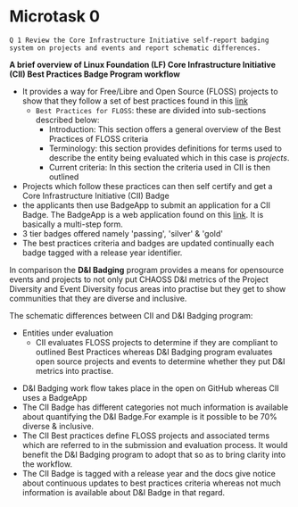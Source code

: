 # Microtask 0

`Q 1 Review the Core Infrastructure Initiative self-report badging system on projects and events and report schematic differences.`

**A brief overview of  Linux Foundation (LF) Core Infrastructure Initiative (CII) Best Practices Badge Program workflow**
- It provides a way for Free/Libre and Open Source (FLOSS) projects to show that they follow a set of best practices found in this [link](https://github.com/coreinfrastructure/best-practices-badge/blob/master/doc/criteria.md)
    * `Best Practices for FLOSS`: these are divided into sub-sections described below:
        * Introduction: This section offers a general overview of the Best Practices of FLOSS criteria
        * Terminology: this section provides definitions for terms used to describe the entity being evaluated which in this case is _projects_.
        * Current criteria: In this section the criteria used in CII is then outlined
- Projects which follow these practices can then self certify and get a Core Infrastructure Initiative (CII) Badge
- the applicants then use BadgeApp to submit an application for a CII Badge. The BadgeApp is a web application found on this [link](https://bestpractices.coreinfrastructure.org/en/projects/1#changecontrol). It is basically a multi-step form.
- 3 tier badges offered namely 'passing', 'silver' & 'gold'
- The best practices criteria and badges are updated continually each badge tagged with a release year identifier.

In comparison the **D&I Badging** program provides a means for opensource events and projects to not only put CHAOSS D&I metrics of the Project Diversity and Event Diversity focus areas into practise but they get to show communities that they are diverse and inclusive.

The schematic differences  between CII and D&I Badging program:
- Entities under evaluation
    * CII evaluates FLOSS projects to determine if they are compliant to outlined Best Practices whereas D&I Badging program evaluates open source projects and events to determine whether they put D&I metrics into practise.
* D&I Badging work flow takes place in the open on GitHub whereas CII uses a BadgeApp
* The CII Badge has different categories not much information is available about quantifying the D&I Badge.For example is it possible to be 70% diverse & inclusive.
* The CII Best practices define FLOSS projects and associated terms which are referred to in the submission and evaluation process. It would benefit the D&I Badging program to adopt that so as to bring clarity into the workflow.
* The CII Badge is tagged with a release year and the docs give notice about continuous updates to best practices criteria whereas not much information is available about D&I Badge in that regard.
